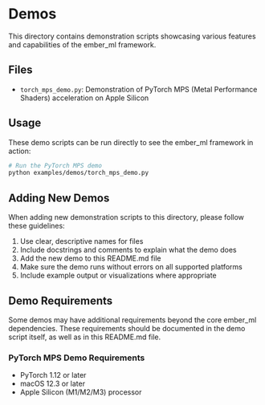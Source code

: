 # Demos

This directory contains demonstration scripts showcasing various features and capabilities of the ember_ml framework.

## Files

- `torch_mps_demo.py`: Demonstration of PyTorch MPS (Metal Performance Shaders) acceleration on Apple Silicon

## Usage

These demo scripts can be run directly to see the ember_ml framework in action:

```bash
# Run the PyTorch MPS demo
python examples/demos/torch_mps_demo.py
```

## Adding New Demos

When adding new demonstration scripts to this directory, please follow these guidelines:

1. Use clear, descriptive names for files
2. Include docstrings and comments to explain what the demo does
3. Add the new demo to this README.md file
4. Make sure the demo runs without errors on all supported platforms
5. Include example output or visualizations where appropriate

## Demo Requirements

Some demos may have additional requirements beyond the core ember_ml dependencies. These requirements should be documented in the demo script itself, as well as in this README.md file.

### PyTorch MPS Demo Requirements

- PyTorch 1.12 or later
- macOS 12.3 or later
- Apple Silicon (M1/M2/M3) processor